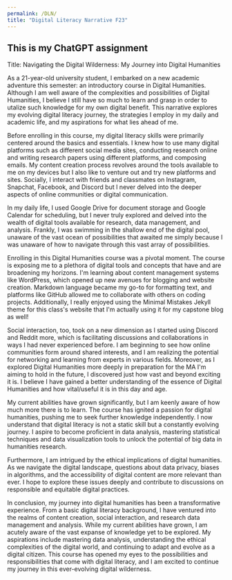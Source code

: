 ```yaml
---
permalink: /DLN/
title: "Digital Literacy Narrative F23"
---
```


## This is my ChatGPT assignment 

<!--more-->


Title: Navigating the Digital Wilderness: My Journey into Digital Humanities

As a 21-year-old university student, I embarked on a new academic adventure this semester: an introductory course in Digital Humanities. Although I am well aware of the complexities and possibilities of Digital Humanities, I believe I still have so much to learn and grasp in order to utalize such knowledge for my own digital benefit. This narrative explores my evolving digital literacy journey, the strategies I employ in my daily and academic life, and my aspirations for what lies ahead of me.

Before enrolling in this course, my digital literacy skills were primarily centered around the basics and essentials. I knew how to use many digital platforms such as different social media sites, conducting research online and writing research papers using different platforms, and composing emails. My content creation process revolves around the tools available to me on my devices but I also like to venture out and try new platforms and sites. Socially, I interact with friends and classmates on Instagram, Snapchat, Facebook, and Discord but I never delved into the deeper aspects of online communities or digital communication.

In my daily life, I used Google Drive for document storage and Google Calendar for scheduling, but I never truly explored and delved into the wealth of digital tools available for research, data management, and analysis. Frankly, I was swimming in the shallow end of the digital pool, unaware of the vast ocean of possibilities that awaited me simply because I was unaware of how to navigate through this vast array of possibilities. 

Enrolling in this Digital Humanities course was a pivotal moment. The course is exposing me to a plethora of digital tools and concepts that have and are broadening my horizons. I'm learning about content management systems like WordPress, which opened up new avenues for blogging and website creation. Markdown language became my go-to for formatting text, and platforms like GitHub allowed me to collaborate with others on coding projects. Additionally, I really enjoyed using the Minimal Mistakes Jekyll theme for this class's website that I'm actually using it for my capstone blog as well!

Social interaction, too, took on a new dimension as I started using Discord and Reddit more, which is facilitating discussions and collaborations in ways I had never experienced before. I am beginning to see how online communities form around shared interests, and I am realizing the potential for networking and learning from experts in various fields. Moreover, as I explored Digital Humanities more deeply in preparation for the MA I'm aiming to hold in the future, I discovered just how vast and beyond exciting it is. I believe I have gained a better understanding of the essence of Digital Humanities and how vital/useful it is in this day and age. 

<!-- However, the true eye-opener was when we delved into research data management and analysis. Tools like Zotero and Mendeley revolutionized the way I organize and cite my sources, making research more efficient and organized. We explored data manipulation with Python and data visualization with tools like Tableau, illuminating the power of data-driven insights. -->

My current abilities have grown significantly, but I am keenly aware of how much more there is to learn. The course has ignited a passion for digital humanities, pushing me to seek further knowledge independently. I now understand that digital literacy is not a static skill but a constantly evolving journey. I aspire to become proficient in data analysis, mastering statistical techniques and data visualization tools to unlock the potential of big data in humanities research.

Furthermore, I am intrigued by the ethical implications of digital humanities. As we navigate the digital landscape, questions about data privacy, biases in algorithms, and the accessibility of digital content are more relevant than ever. I hope to explore these issues deeply and contribute to discussions on responsible and equitable digital practices.

In conclusion, my journey into digital humanities has been a transformative experience. From a basic digital literacy background, I have ventured into the realms of content creation, social interaction, and research data management and analysis. While my current abilities have grown, I am acutely aware of the vast expanse of knowledge yet to be explored. My aspirations include mastering data analysis, understanding the ethical complexities of the digital world, and continuing to adapt and evolve as a digital citizen. This course has opened my eyes to the possibilities and responsibilities that come with digital literacy, and I am excited to continue my journey in this ever-evolving digital wilderness.
